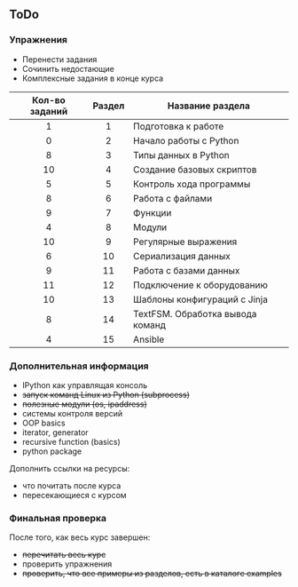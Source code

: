 ## ToDo

### Упражнения

* Перенести задания
* Сочинить недостающие
* Комплексные задания в конце курса

| Кол-во заданий| Раздел        | Название раздела |
|:-------------:|:-------------:|------------------|
|        1      |       1       | Подготовка к работе |
|        0      |       2       | Начало работы с Python |
|        8      |       3       | Типы данных в Python |
|        10     |       4       | Создание базовых скриптов |
|        5      |       5       | Контроль хода программы |
|        8      |       6       | Работа с файлами |
|        9      |       7       | Функции |
|        4      |       8       | Модули |
|       10      |       9       | Регулярные выражения |
|        6      |       10      | Сериализация данных |
|        9      |       11      | Работа с базами данных |
|       11      |       12      | Подключение к оборудованию |
|       10      |       13      | Шаблоны конфигураций с Jinja |
|        8      |       14      | TextFSM. Обработка вывода команд |
|        4      |       15      | Ansible |


### Дополнительная информация
* IPython как управлящая консоль
* ~~запуск команд Linux из Python (subprocess)~~
* ~~полезные модули (os, ipaddress)~~
* системы контроля версий
* OOP basics
* iterator, generator
* recursive function (basics)
* python package

Дополнить ссылки на ресурсы:
* что почитать после курса
* пересекающиеся с курсом


### Финальная проверка

После того, как весь курс завершен:
* ~~перечитать весь курс~~
* проверить упражнения
* ~~проверить, что все примеры из разделов, есть в каталоге examples~~
